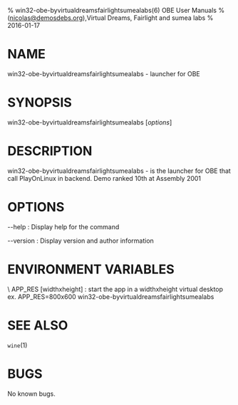 % win32-obe-byvirtualdreamsfairlightsumealabs(6) OBE User Manuals
%  (nicolas@demosdebs.org),Virtual Dreams, Fairlight and sumea labs
% 2016-01-17

# NAME
win32-obe-byvirtualdreamsfairlightsumealabs - launcher for OBE

# SYNOPSIS
win32-obe-byvirtualdreamsfairlightsumealabs [*options*]

# DESCRIPTION
win32-obe-byvirtualdreamsfairlightsumealabs - is the launcher for OBE that call PlayOnLinux in backend.
Demo ranked 10th at Assembly 2001

# OPTIONS
\--help
:   Display help for the command

\--version
:   Display version and author information

# ENVIRONMENT VARIABLES
\ APP_RES [widthxheight]
:	start the app in a widthxheight virtual desktop  
	ex. APP_RES=800x600 win32-obe-byvirtualdreamsfairlightsumealabs

# SEE ALSO
`wine`(1)

# BUGS
No known bugs.
